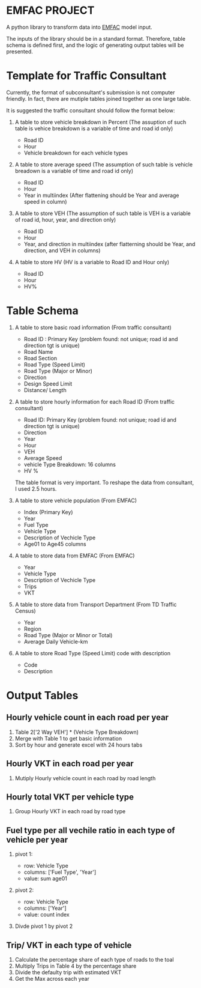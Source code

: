 # EMFAC PROJECT
A python library to transform data into [EMFAC](https://www.epd.gov.hk/epd/english/environmentinhk/air/guide_ref/emfac-hk.html) model input.

The inputs of the library should be in a standard format. Therefore, table schema is defined first, and the logic of generating output tables will be presented.

# Template for Traffic Consultant
Currently, the format of subconsultant's submission is not computer friendly. In fact, there are mutiple tables joined together as one large table.

It is suggested the traffic consultant should follow the format below:
1. A table to store vehicle breakdown in Percent (The assuption of such table is vehice breakdown is a variable of time and road id only)
    * Road ID
    * Hour
    * Vehicle breakdown for each vehicle types

2. A table to store average speed (The assumption of such table is vehicle breadown is a variable of time and road id only)
    * Road ID
    * Hour
    * Year in multiindex (After flattening should be Year and average speed in column)

3. A table to store VEH (The assumption of such table is VEH is a variable of road id, hour, year, and direction only)
    * Road ID
    * Hour
    * Year, and direction in multiindex (after flatterning should be Year, and direction, and VEH in columns)

4. A table to store HV (HV is a variable to Road ID and Hour only)
    * Road ID
    * Hour
    * HV%

# Table Schema

1. A table to store basic road information (From traffic consultant)
    * Road ID : Primary Key (problem found: not unique; road id and direction tgt is unique)
    * Road Name
    * Road Section
    * Road Type (Speed Limit)
    * Road Type (Major or Minor)
    * Direction
    * Design Speed Limit
    * Distance/ Length

2. A table to store hourly information for each Road ID (From traffic consultant)
    * Road ID: Primary Key (problem found: not unique; road id and direction tgt is unique)
    * Direction
    * Year
    * Hour
    * VEH
    * Average Speed
    * vehicle Type Breakdown: 16 columns
    * HV %

    The table format is very important. To reshape the data from consultant, I used 2.5 hours.

3. A table to store vehicle population (From EMFAC)
    * Index (Primary Key)
    * Year
    * Fuel Type
    * Vehicle Type
    * Description of Vechicle Type
    * Age01 to Age45 columns

4. A table to store data from EMFAC (From EMFAC)
    * Year
    * Vehicle Type
    * Description of Vechicle Type
    * Trips
    * VKT

5. A table to store data from Transport Department (From TD Traffic Census)
    * Year
    * Region
    * Road Type (Major or Minor or Total)
    * Average Daily Vehicle-km

6. A table to store Road Type (Speed Limit) code with description
    * Code
    * Description


# Output Tables

## Hourly vehicle count in each road per year
1. Table 2['2 Way VEH'] * (Vehicle Type Breakdown)
2. Merge with Table 1 to get basic information
3. Sort by hour and generate excel with 24 hours tabs

## Hourly VKT in each road per year
1. Mutiply Hourly vehicle count in each road by road length

## Hourly total VKT per vehicle type
1. Group Hourly VKT in each road by road type

## Fuel type per all vechile ratio in each type of vehicle per year
1. pivot 1:
    * row: Vehicle Type
    * columns: ['Fuel Type', 'Year']
    * value: sum age01

2. pivot 2:
    * row: Vehicle Type
    * columns: ['Year']
    * value: count index

3. Divde pivot 1 by pivot 2

## Trip/ VKT in each type of vehicle
1. Calculate the percentage share of each type of roads to the toal
2. Multiply Trips in Table 4 by the percentage share
3. Divide the defaulty trip with estimated VKT
4. Get the Max across each year